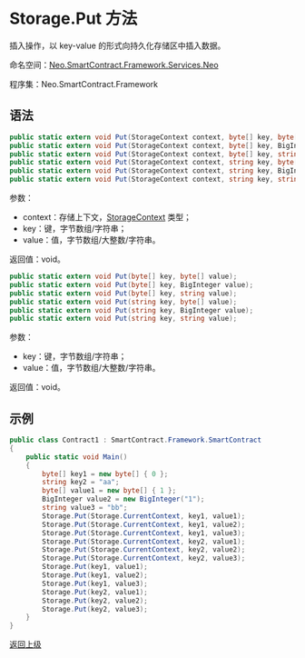 # Storage.Put 方法

插入操作，以 key-value 的形式向持久化存储区中插入数据。

命名空间：[Neo.SmartContract.Framework.Services.Neo](../../neo.md)

程序集：Neo.SmartContract.Framework

## 语法

```c#
public static extern void Put(StorageContext context, byte[] key, byte[] value);
public static extern void Put(StorageContext context, byte[] key, BigInteger value);
public static extern void Put(StorageContext context, byte[] key, string value);
public static extern void Put(StorageContext context, string key, byte[] value);
public static extern void Put(StorageContext context, string key, BigInteger value);
public static extern void Put(StorageContext context, string key, string value);
```

参数：

- context：存储上下文，[StorageContext](../StorageContext.md) 类型；
- key：键，字节数组/字符串；
- value：值，字节数组/大整数/字符串。

返回值：void。

```c#
public static extern void Put(byte[] key, byte[] value);
public static extern void Put(byte[] key, BigInteger value);
public static extern void Put(byte[] key, string value);
public static extern void Put(string key, byte[] value);
public static extern void Put(string key, BigInteger value);
public static extern void Put(string key, string value);
```
参数：

- key：键，字节数组/字符串；
- value：值，字节数组/大整数/字符串。

返回值：void。

## 示例

```c#
public class Contract1 : SmartContract.Framework.SmartContract
{
    public static void Main()
    {
        byte[] key1 = new byte[] { 0 };
        string key2 = "aa";
        byte[] value1 = new byte[] { 1 };
        BigInteger value2 = new BigInteger("1");
        string value3 = "bb";
        Storage.Put(Storage.CurrentContext, key1, value1);
        Storage.Put(Storage.CurrentContext, key1, value2);
        Storage.Put(Storage.CurrentContext, key1, value3);
        Storage.Put(Storage.CurrentContext, key2, value1);
        Storage.Put(Storage.CurrentContext, key2, value2);
        Storage.Put(Storage.CurrentContext, key2, value3);
        Storage.Put(key1, value1);
        Storage.Put(key1, value2);
        Storage.Put(key1, value3);
        Storage.Put(key2, value1);
        Storage.Put(key2, value2);
        Storage.Put(key2, value3);
    }
}
```

[返回上级](../Storage.md)
